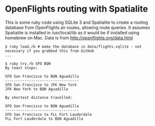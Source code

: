 OpenFlights routing with Spatialite
===================================

This is some ruby code using SQLite 3 and Spatialite to create a routing database from OpenFlights air routes, allowing route queries. It assumes Spatialite is installed in /usr/local/lib as it would be if installed using homebrew on Mac. Data is from http://openflights.org/data.html

```
$ ruby load.rb # make the database in data/flights.sqlite - not necessary if you grabbed this from GitHub
...

$ ruby try.rb SFO BQN
By least stops:

SFO San Francisco to BQN Aguadilla
----------------------------------
SFO San Francisco to JFK New York
JFK New York to BQN Aguadilla

By shortest distance travelled:

SFO San Francisco to BQN Aguadilla
----------------------------------
SFO San Francisco to FLL Fort Lauderdale
FLL Fort Lauderdale to BQN Aguadilla
```
